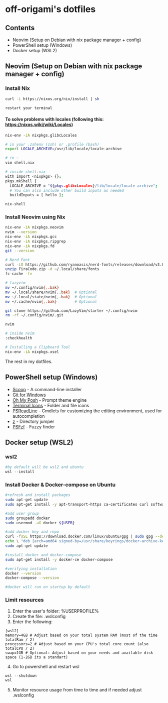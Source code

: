 # off-origami's dotfiles

## Contents

- Neovim (Setup on Debian with nix package manager + config) 
- PowerShell setup (Windows)
- Docker setup (WSL2)

## Neovim (Setup on Debian with nix package manager + config) 

### Install Nix
```bash
curl -L https://nixos.org/nix/install | sh

restart your terminal
```

#### To solve problems with locales (following this: https://nixos.wiki/wiki/Locales)
```bash
nix-env -iA nixpkgs.glibcLocales

# in your .zshenv (zsh) or .profile (bash)
export LOCALE_ARCHIVE=/usr/lib/locale/locale-archive

# in ~
vim shell.nix

# inside shell.nix
with import <nixpkgs> {};  
pkgs.mkShell {
  LOCALE_ARCHIVE = "${pkgs.glibcLocales}/lib/locale/locale-archive";
  # You can also include other build inputs as needed
  buildInputs = [ hello ];

nix-shell
```

### Install Neovim using Nix
```bash
nix-env -iA nixpkgs.neovim
nvim --version
nix-env -iA nixpkgs.gcc
nix-env -iA nixpkgs.ripgrep
nix-env -iA nixpkgs.fd
git --version

# Nerd Font
curl -LO https://github.com/ryanoasis/nerd-fonts/releases/download/v3.0.0/FiraCode.zip
unzip FiraCode.zip -d ~/.local/share/fonts
fc-cache -fv

# lazyvim
mv ~/.config/nvim{,.bak}
mv ~/.local/share/nvim{,.bak}  # Optional
mv ~/.local/state/nvim{,.bak}  # Optional
mv ~/.cache/nvim{,.bak}        # Optional

git clone https://github.com/LazyVim/starter ~/.config/nvim
rm -rf ~/.config/nvim/.git

nvim

# inside nvim
:checkhealth

# Installing a Clipboard Tool
nix-env -iA nixpkgs.xsel
```
The rest in my dotfiles.

## PowerShell setup (Windows)

- [Scoop](https://scoop.sh/) - A command-line installer
- [Git for Windows](https://gitforwindows.org/)
- [Oh My Posh](https://ohmyposh.dev/) - Prompt theme engine
- [Terminal Icons](https://github.com/devblackops/Terminal-Icons) - Folder and file icons
- [PSReadLine](https://docs.microsoft.com/en-us/powershell/module/psreadline/) - Cmdlets for customizing the editing environment, used for autocompletion
- [z](https://www.powershellgallery.com/packages/z) - Directory jumper
- [PSFzf](https://github.com/kelleyma49/PSFzf) - Fuzzy finder

## Docker setup (WSL2)

### wsl2

```powershell
#by default will be wsl2 and ubuntu
wsl --install
```

### Install Docker & Docker-compose on Ubuntu
```bash
#refresh and install packages
sudo apt-get update
sudo apt-get install -y apt-transport-https ca-certificates curl software-properties-common

#add user group
sudo groupadd docker
sudo usermod -aG docker ${USER}

#add docker key and repo
curl -fsSL https://download.docker.com/linux/ubuntu/gpg | sudo gpg --dearmor -o /usr/share/keyrings/docker-archive-keyring.gpg
echo \ "deb [arch=amd64 signed-by=/usr/share/keyrings/docker-archive-keyring.gpg] https://download.docker.com/linux/ubuntu \ $(lsb_release -cs) stable" | sudo tee /etc/apt/sources.list.d/docker.list > /dev/null
sudo apt-get update

#install docker and docker-compose
sudo apt-get install -y docker-ce docker-compose

#verifying installation
docker --version
docker-compose --version

#docker will run on startup by default
```

### Limit resources
1. Enter the user's folder: %USERPROFILE%
2. Create the file: .wslconfig
3. Enter the following:
```properties
[wsl2]
memory=4GB # Adjust based on your total system RAM (most of the time totalRam / 2)
processors=2 # Adjust based on your CPU's total core count (also totalCPU / 2)
swap=1GB # Optional: Adjust based on your needs and available disk space (1-2GB its a standart)
```
4. Go to powershell and restart wsl
```powershell
wsl --shutdown
wsl
```
5. Monitor resource usage from time to time and if needed adjust .wslconfig
